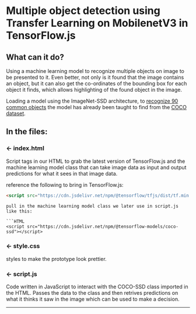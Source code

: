 # Multiple object detection using Transfer Learning on MobilenetV3 in TensorFlow.js

## What can it do?

Using a machine learning model to recognize multiple objects on image to be presented to it. Even better, not only is it found that the image contains an object, but it can also get the co-ordinates of the bounding box for each object it finds, which allows highlighting of the found object in the image. 

Loading a model using the ImageNet-SSD architecture, to [recognize 90 common objects](https://github.com/tensorflow/tfjs-models/blob/master/coco-ssd/src/classes.ts) the model has already been taught to find from the [COCO dataset](http://cocodataset.org/#home).


## In the files:

### ← index.html

Script tags in our HTML to grab the latest version of TensorFlow.js and the machine learning model class that can take image data as input and output predictions for what it sees in that image data.

reference the following to bring in TensorFlow.js:

```HTML
<script src="https://cdn.jsdelivr.net/npm/@tensorflow/tfjs/dist/tf.min.js" type="text/javascript"></script>
```
```
pull in the machine learning model class we later use in script.js like this:

```HTML
<script src="https://cdn.jsdelivr.net/npm/@tensorflow-models/coco-ssd"></script>
```

### ← style.css

 styles to make the prototype look prettier.

### ← script.js

Code written in JavaScript to interact with the COCO-SSD class imported in the HTML. Passes the data to the class and then retrives predictions on what it thinks it saw in the image which can be used to make a decision. 

---
